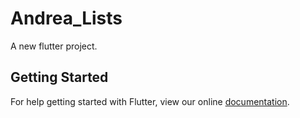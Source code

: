 # Andrea_Lists

A new flutter project.

## Getting Started

For help getting started with Flutter, view our online
[documentation](http://flutter.io/).
